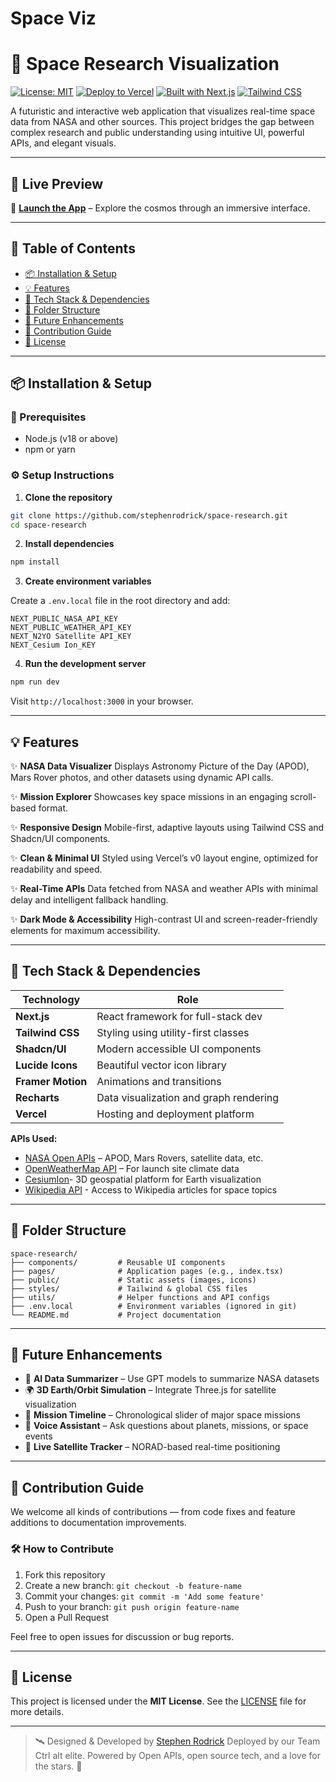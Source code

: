 # Space Viz
# 🌌 Space Research Visualization

[![License: MIT](https://img.shields.io/badge/License-MIT-green.svg)](LICENSE)
[![Deploy to Vercel](https://vercel.com/button)](https://v0-space-visualization-app.vercel.app/)
[![Built with Next.js](https://img.shields.io/badge/Built%20with-Next.js-000?logo=next.js)](https://nextjs.org/)
[![Tailwind CSS](https://img.shields.io/badge/Styled%20with-Tailwind%20CSS-38b2ac?logo=tailwindcss)](https://tailwindcss.com/)

A futuristic and interactive web application that visualizes real-time space data from NASA and other sources. This project bridges the gap between complex research and public understanding using intuitive UI, powerful APIs, and elegant visuals.

---

## 🚀 Live Preview

🔗 **[Launch the App](https://v0-space-visualization-app.vercel.app/)** – Explore the cosmos through an immersive interface.

---

## 📁 Table of Contents

- [📦 Installation & Setup](#-installation--setup)
- [💡 Features](#-features)
- [🧩 Tech Stack & Dependencies](#-tech-stack--dependencies)
- [📐 Folder Structure](#-folder-structure)
- [🎯 Future Enhancements](#-future-enhancements)
- [🤝 Contribution Guide](#-contribution-guide)
- [📄 License](#-license)

---

## 📦 Installation & Setup

### 🔧 Prerequisites

- Node.js (v18 or above)
- npm or yarn

### ⚙️ Setup Instructions

1. **Clone the repository**

```bash
git clone https://github.com/stephenrodrick/space-research.git
cd space-research
````

2. **Install dependencies**

```bash
npm install
```

3. **Create environment variables**

Create a `.env.local` file in the root directory and add:

```env
NEXT_PUBLIC_NASA_API_KEY
NEXT_PUBLIC_WEATHER_API_KEY
NEXT_N2YO Satellite API_KEY
NEXT_Cesium Ion_KEY
```

4. **Run the development server**

```bash
npm run dev
```

Visit `http://localhost:3000` in your browser.

---

## 💡 Features

✨ **NASA Data Visualizer**
Displays Astronomy Picture of the Day (APOD), Mars Rover photos, and other datasets using dynamic API calls.

✨ **Mission Explorer**
Showcases key space missions in an engaging scroll-based format.

✨ **Responsive Design**
Mobile-first, adaptive layouts using Tailwind CSS and Shadcn/UI components.

✨ **Clean & Minimal UI**
Styled using Vercel’s v0 layout engine, optimized for readability and speed.

✨ **Real-Time APIs**
Data fetched from NASA and weather APIs with minimal delay and intelligent fallback handling.

✨ **Dark Mode & Accessibility**
High-contrast UI and screen-reader-friendly elements for maximum accessibility.

---

## 🧩 Tech Stack & Dependencies

| Technology        | Role                                   |
| ----------------- | -------------------------------------- |
| **Next.js**       | React framework for full-stack dev     |
| **Tailwind CSS**  | Styling using utility-first classes    |
| **Shadcn/UI**     | Modern accessible UI components        |
| **Lucide Icons**  | Beautiful vector icon library          |
| **Framer Motion** | Animations and transitions             |
| **Recharts**      | Data visualization and graph rendering |
| **Vercel**        | Hosting and deployment platform        |

**APIs Used:**

* [NASA Open APIs](https://api.nasa.gov) – APOD, Mars Rovers, satellite data, etc.
* [OpenWeatherMap API](https://openweathermap.org/api) – For launch site climate data
* [CesiumIon](https://cesium.com/platform/cesium-ion/api)- 3D geospatial platform for Earth visualization
* [Wikipedia API](https://www.wikipedia.org/) - Access to Wikipedia articles for space topics
---

## 📐 Folder Structure

```
space-research/
├── components/         # Reusable UI components
├── pages/              # Application pages (e.g., index.tsx)
├── public/             # Static assets (images, icons)
├── styles/             # Tailwind & global CSS files
├── utils/              # Helper functions and API configs
├── .env.local          # Environment variables (ignored in git)
└── README.md           # Project documentation
```

---

## 🎯 Future Enhancements

* 🔮 **AI Data Summarizer** – Use GPT models to summarize NASA datasets
* 🌍 **3D Earth/Orbit Simulation** – Integrate Three.js for satellite visualization
* 📅 **Mission Timeline** – Chronological slider of major space missions
* 🧠 **Voice Assistant** – Ask questions about planets, missions, or space events
* 📡 **Live Satellite Tracker** – NORAD-based real-time positioning

---

## 🤝 Contribution Guide

We welcome all kinds of contributions — from code fixes and feature additions to documentation improvements.

### 🛠 How to Contribute

1. Fork this repository
2. Create a new branch: `git checkout -b feature-name`
3. Commit your changes: `git commit -m 'Add some feature'`
4. Push to your branch: `git push origin feature-name`
5. Open a Pull Request

Feel free to open issues for discussion or bug reports.

---

## 📄 License

This project is licensed under the **MIT License**.
See the [LICENSE](LICENSE) file for more details.

---

> 🛰️ Designed & Developed by [Stephen Rodrick](https://github.com/stephenrodrick)
> Deployed by our Team Ctrl alt elite.
> Powered by Open APIs, open source tech, and a love for the stars. 🌠


